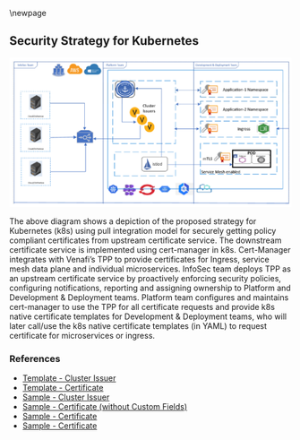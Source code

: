 \newpage 

## Security Strategy for Kubernetes

![Security Strategy for Kubernetes using a pull integration model](images/k8s.png)

The above diagram shows a depiction of the proposed strategy for Kubernetes (k8s) using pull integration model for securely getting policy compliant certificates from upstream certificate service. The downstream certificate service is implemented using cert-manager in k8s. Cert-Manager integrates with Venafi’s TPP to provide certificates for Ingress, service mesh data plane and individual microservices. InfoSec team deploys TPP as an upstream certificate service by proactively enforcing security policies, configuring
notifications, reporting and assigning ownership to Platform and Development & Deployment teams. Platform team configures and maintains cert-manager to use the TPP for all certificate requests and
provide k8s native certificate templates for Development & Deployment teams, who will later call/use the k8s native certificate templates (in YAML) to request certificate for microservices or ingress.

### References

* [Template - Cluster Issuer](k8s/resources/TEMPLATE-clusterissuer.yaml)
* [Template - Certificate](k8s/resources/TEMPLATE-tls-certificate.yaml)
* [Sample - Cluster Issuer](k8s/resources/clusterissuer.yaml)
* [Sample - Certificate (without Custom Fields)](k8s/resources/venafi-tls-cert-senza-customfields.yaml)
* [Sample - Certificate](k8s/resources/venafi-tls-cert-senza-renewal.yaml)
* [Sample - Certificate](k8s/resources/venafi-tls-certificate.yaml)

